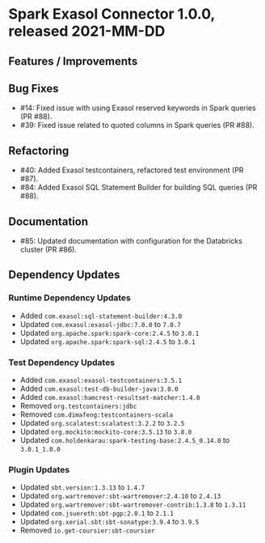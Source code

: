 # Spark Exasol Connector 1.0.0, released 2021-MM-DD

## Features / Improvements

## Bug Fixes

* #14: Fixed issue with using Exasol reserved keywords in Spark queries (PR #88).
* #39: Fixed issue related to quoted columns in Spark queries (PR #88).

## Refactoring

* #40: Added Exasol testcontainers, refactored test environment (PR #87).
* #84: Added Exasol SQL Statement Builder for building SQL queries (PR #88).

## Documentation

* #85: Updated documentation with configuration for the Databricks cluster (PR #86).

## Dependency Updates

### Runtime Dependency Updates

* Added `com.exasol:sql-statement-builder:4.3.0`
* Updated `com.exasol:exasol-jdbc:7.0.0` to `7.0.7`
* Updated `org.apache.spark:spark-core:2.4.5` to `3.0.1`
* Updated `org.apache.spark:spark-sql:2.4.5` to `3.0.1`

### Test Dependency Updates

* Added `com.exasol:exasol-testcontainers:3.5.1`
* Added `com.exasol:test-db-builder-java:3.0.0`
* Added `com.exasol:hamcrest-resultset-matcher:1.4.0`
* Removed `org.testcontainers:jdbc`
* Removed `com.dimafeng:testcontainers-scala`
* Updated `org.scalatest:scalatest:3.2.2` to `3.2.5`
* Updated `org.mockito:mockito-core:3.5.13` to `3.8.0`
* Updated `com.holdenkarau:spark-testing-base:2.4.5_0.14.0` to `3.0.1_1.0.0`

### Plugin Updates

* Updated `sbt.version:1.3.13` to `1.4.7`
* Updated `org.wartremover:sbt-wartremover:2.4.10` to `2.4.13`
* Updated `org.wartremover:sbt-wartremover-contrib:1.3.8` to `1.3.11`
* Updated `com.jsuereth:sbt-pgp:2.0.1` to `2.1.1`
* Updated `org.xerial.sbt:sbt-sonatype:3.9.4` to `3.9.5`
* Removed `io.get-coursier:sbt-coursier`
